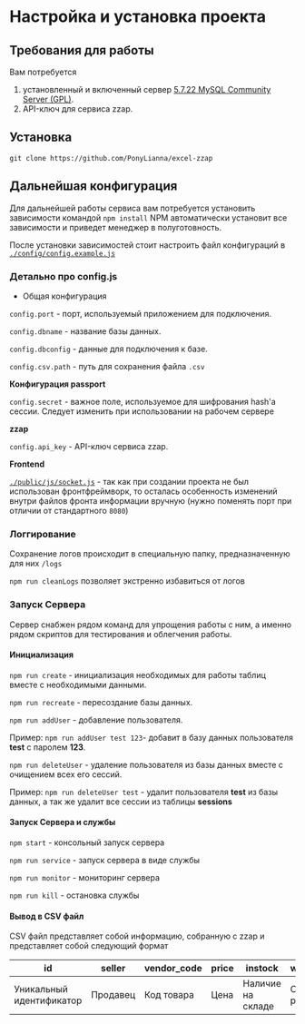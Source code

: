 # Настройка и установка проекта
## Требования для работы
Вам потребуется
1. установленный и включенный сервер [5.7.22 MySQL Community Server (GPL)](https://dev.mysql.com/downloads/mysql/5.7.html).
2. API-ключ для сервиса zzap.

## Установка
`git clone https://github.com/PonyLianna/excel-zzap` 

## Дальнейшая конфигурация 
Для дальнейшей работы сервиса вам потребуется установить зависимости командой 
`npm install`
NPM автоматически установит все зависимости и приведет менеджер в полуготовность.

После установки зависимостей стоит настроить файл конфигураций в  [`./config/config.example.js`](https://github.com/PonyLianna/excel-zzap/blob/master/config/config.example.js)

### Детально про config.js

* Общая конфигурация

`config.port` - порт, используемый приложением для подключения.

`config.dbname` - название базы данных.

`config.dbconfig` - данные для подключения к базе.

`config.csv.path` - путь для сохранения файла `.csv`

**Конфигурация passport**

`config.secret` - важное поле, используемое для шифрования hash'a сессии. 
Следует изменить при использовании на рабочем сервере

**zzap**

`config.api_key` - API-ключ сервиса zzap.

**Frontend**

[`./public/js/socket.js`](https://github.com/PonyLianna/excel-zzap/blob/master/public/js/socket.js) - так как при создании проекта не был использован фронтфреймворк, то осталась особенность изменений внутри файлов фронта информации вручную (нужно поменять порт при отличии от стандартного `8080`)

### Логгирование
Сохранение логов происходит в специальную папку, предназначенную для них `/logs`

`npm run cleanLogs` позволяет экстренно избавиться от логов

### Запуск Сервера
Сервер снабжен рядом команд для упрощения работы с ним, а именно рядом скриптов для тестирования и облегчения работы.

#### Инициализация

`npm run create` - инициализация необходимых для работы таблиц вместе с необходимыми данными.

`npm run recreate` - пересозданиe базы данных.

`npm run addUser` - добавление пользователя. 

Пример: `npm run addUser test 123`- добавит в базу данных пользователя **test** с паролем **123**.

`npm run deleteUser` - удаление пользователя из базы данных вместе с очищением всех его сессий.

Пример: `npm run deleteUser test` - удалит пользователя **test** из базы данных, а так же удалит все сессии из таблицы **sessions**

#### Запуск Сервера и службы

`npm start` - консольный запуск сервера

`npm run service` - запуск сервера в виде службы

`npm run monitor` - мониторинг сервера

`npm run kill` - остановка службы

#### Вывод в CSV файл

CSV файл представляет собой информацию, собранную с zzap и представляет собой следующий формат

| id                       | seller   | vendor_code | price | instock           | wholesale       |
|--------------------------|----------|-------------|-------|-------------------|-----------------|
| Уникальный идентификатор | Продавец | Код товара  | Цена  | Наличие на складе | Опт или розница |
